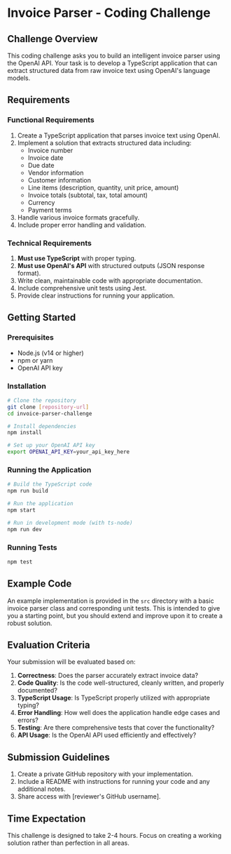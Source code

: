 # Invoice Parser - Coding Challenge

## Challenge Overview

This coding challenge asks you to build an intelligent invoice parser using the OpenAI API. Your task is to develop a TypeScript application that can extract structured data from raw invoice text using OpenAI's language models.

## Requirements

### Functional Requirements

1. Create a TypeScript application that parses invoice text using OpenAI.
2. Implement a solution that extracts structured data including:
   - Invoice number
   - Invoice date
   - Due date
   - Vendor information
   - Customer information
   - Line items (description, quantity, unit price, amount)
   - Invoice totals (subtotal, tax, total amount)
   - Currency
   - Payment terms
3. Handle various invoice formats gracefully.
4. Include proper error handling and validation.

### Technical Requirements

1. **Must use TypeScript** with proper typing.
2. **Must use OpenAI's API** with structured outputs (JSON response format).
3. Write clean, maintainable code with appropriate documentation.
4. Include comprehensive unit tests using Jest.
5. Provide clear instructions for running your application.

## Getting Started

### Prerequisites

- Node.js (v14 or higher)
- npm or yarn
- OpenAI API key

### Installation

```bash
# Clone the repository
git clone [repository-url]
cd invoice-parser-challenge

# Install dependencies
npm install

# Set up your OpenAI API key
export OPENAI_API_KEY=your_api_key_here
```

### Running the Application

```bash
# Build the TypeScript code
npm run build

# Run the application
npm start

# Run in development mode (with ts-node)
npm run dev
```

### Running Tests

```bash
npm test
```

## Example Code

An example implementation is provided in the `src` directory with a basic invoice parser class and corresponding unit tests. This is intended to give you a starting point, but you should extend and improve upon it to create a robust solution.

## Evaluation Criteria

Your submission will be evaluated based on:

1. **Correctness**: Does the parser accurately extract invoice data?
2. **Code Quality**: Is the code well-structured, cleanly written, and properly documented?
3. **TypeScript Usage**: Is TypeScript properly utilized with appropriate typing?
4. **Error Handling**: How well does the application handle edge cases and errors?
5. **Testing**: Are there comprehensive tests that cover the functionality?
6. **API Usage**: Is the OpenAI API used efficiently and effectively?

## Submission Guidelines

1. Create a private GitHub repository with your implementation.
2. Include a README with instructions for running your code and any additional notes.
3. Share access with [reviewer's GitHub username].

## Time Expectation

This challenge is designed to take 2-4 hours. Focus on creating a working solution rather than perfection in all areas.